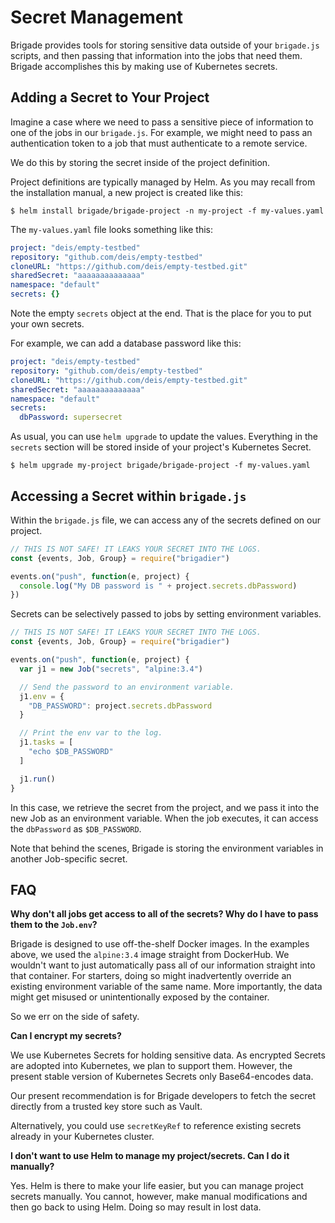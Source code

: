 # Secret Management

Brigade provides tools for storing sensitive data outside of your `brigade.js` scripts,
and then passing that information into the jobs that need them. Brigade accomplishes
this by making use of Kubernetes secrets.

## Adding a Secret to Your Project

Imagine a case where we need to pass a sensitive piece of information to one of the jobs
in our `brigade.js`. For example, we might need to pass an authentication token to a job that
must authenticate to a remote service.

We do this by storing the secret inside of the project definition.

Project definitions are typically managed by Helm. As you may recall from the installation
manual, a new project is created like this:

```console
$ helm install brigade/brigade-project -n my-project -f my-values.yaml
```

The `my-values.yaml` file looks something like this:

```yaml
project: "deis/empty-testbed"
repository: "github.com/deis/empty-testbed"
cloneURL: "https://github.com/deis/empty-testbed.git"
sharedSecret: "aaaaaaaaaaaaaa"
namespace: "default"
secrets: {}
```

Note the empty `secrets` object at the end. That is the place for you to put your own
secrets.

For example, we can add a database password like this:

```yaml
project: "deis/empty-testbed"
repository: "github.com/deis/empty-testbed"
cloneURL: "https://github.com/deis/empty-testbed.git"
sharedSecret: "aaaaaaaaaaaaaa"
namespace: "default"
secrets:
  dbPassword: supersecret
```

As usual, you can use `helm upgrade` to update the values. Everything in the `secrets`
section will be stored inside of your project's Kubernetes Secret.

```console
$ helm upgrade my-project brigade/brigade-project -f my-values.yaml
```

## Accessing a Secret within `brigade.js`

Within the `brigade.js` file, we can access any of the secrets defined on our project.

```javascript
// THIS IS NOT SAFE! IT LEAKS YOUR SECRET INTO THE LOGS.
const {events, Job, Group} = require("brigadier")

events.on("push", function(e, project) {
  console.log("My DB password is " + project.secrets.dbPassword)
})
```

Secrets can be selectively passed to jobs by setting environment variables.

```javascript
// THIS IS NOT SAFE! IT LEAKS YOUR SECRET INTO THE LOGS.
const {events, Job, Group} = require("brigadier")

events.on("push", function(e, project) {
  var j1 = new Job("secrets", "alpine:3.4")

  // Send the password to an environment variable.
  j1.env = {
    "DB_PASSWORD": project.secrets.dbPassword
  }

  // Print the env var to the log.
  j1.tasks = [
    "echo $DB_PASSWORD"
  ]

  j1.run()
}
```

In this case, we retrieve the secret from the project, and we pass it into the new
Job as an environment variable. When the job executes, it can access the `dbPassword`
as `$DB_PASSWORD`.

Note that behind the scenes, Brigade is storing the environment variables in another
Job-specific secret.

## FAQ

**Why don't all jobs get access to all of the secrets? Why do I have to pass them
to the `Job.env`?**

Brigade is designed to use off-the-shelf Docker images. In the examples above, we used the
`alpine:3.4` image straight from DockerHub. We wouldn't want to just automatically pass
all of our information straight into that container. For starters, doing so might
inadvertently override an existing environment variable of the same name. More
importantly, the data might get misused or unintentionally exposed by the container.

So we err on the side of safety.

**Can I encrypt my secrets?**

We use Kubernetes Secrets for holding sensitive data. As encrypted Secrets are
adopted into Kubernetes, we plan to support them. However, the present stable
version of Kubernetes Secrets only Base64-encodes data.

Our present recommendation is for Brigade developers to fetch the secret directly from a
trusted key store such as Vault.

Alternatively, you could use `secretKeyRef` to reference existing secrets already in your
Kubernetes cluster.

**I don't want to use Helm to manage my project/secrets. Can I do it manually?**

Yes. Helm is there to make your life easier, but you can manage project secrets manually.
You cannot, however, make manual modifications and then go back to using Helm. Doing so
may result in lost data.
